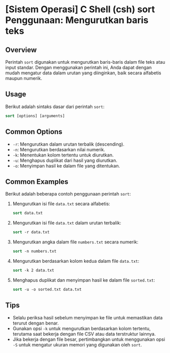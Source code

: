 # [Sistem Operasi] C Shell (csh) sort Penggunaan: Mengurutkan baris teks

## Overview
Perintah `sort` digunakan untuk mengurutkan baris-baris dalam file teks atau input standar. Dengan menggunakan perintah ini, Anda dapat dengan mudah mengatur data dalam urutan yang diinginkan, baik secara alfabetis maupun numerik.

## Usage
Berikut adalah sintaks dasar dari perintah `sort`:

```csh
sort [options] [arguments]
```

## Common Options
- `-r`: Mengurutkan dalam urutan terbalik (descending).
- `-n`: Mengurutkan berdasarkan nilai numerik.
- `-k`: Menentukan kolom tertentu untuk diurutkan.
- `-u`: Menghapus duplikat dari hasil yang diurutkan.
- `-o`: Menyimpan hasil ke dalam file yang ditentukan.

## Common Examples
Berikut adalah beberapa contoh penggunaan perintah `sort`:

1. Mengurutkan isi file `data.txt` secara alfabetis:
   ```csh
   sort data.txt
   ```

2. Mengurutkan isi file `data.txt` dalam urutan terbalik:
   ```csh
   sort -r data.txt
   ```

3. Mengurutkan angka dalam file `numbers.txt` secara numerik:
   ```csh
   sort -n numbers.txt
   ```

4. Mengurutkan berdasarkan kolom kedua dalam file `data.txt`:
   ```csh
   sort -k 2 data.txt
   ```

5. Menghapus duplikat dan menyimpan hasil ke dalam file `sorted.txt`:
   ```csh
   sort -u -o sorted.txt data.txt
   ```

## Tips
- Selalu periksa hasil sebelum menyimpan ke file untuk memastikan data terurut dengan benar.
- Gunakan opsi `-k` untuk mengurutkan berdasarkan kolom tertentu, terutama saat bekerja dengan file CSV atau data terstruktur lainnya.
- Jika bekerja dengan file besar, pertimbangkan untuk menggunakan opsi `-S` untuk mengatur ukuran memori yang digunakan oleh `sort`.